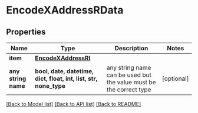 # EncodeXAddressRData


## Properties
Name | Type | Description | Notes
------------ | ------------- | ------------- | -------------
**item** | [**EncodeXAddressRI**](EncodeXAddressRI.md) |  | 
**any string name** | **bool, date, datetime, dict, float, int, list, str, none_type** | any string name can be used but the value must be the correct type | [optional]

[[Back to Model list]](../README.md#documentation-for-models) [[Back to API list]](../README.md#documentation-for-api-endpoints) [[Back to README]](../README.md)


